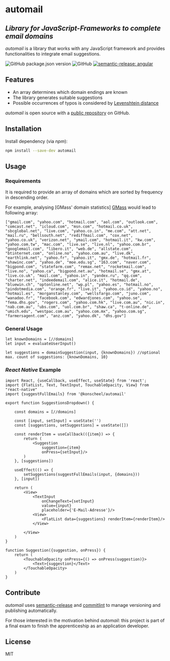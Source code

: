 # automail

## _Library for JavaScript-Frameworks to complete email domains_

_automail_ is a library that works with any JavaScript framework and provides functionalities to integrate email
suggestions.

![GitHub package.json version](https://img.shields.io/github/package-json/v/konscheel/automail)
![GitHub](https://img.shields.io/github/license/konscheel/automail)
[![semantic-release: angular](https://img.shields.io/badge/semantic--release-angular-e10079?logo=semantic-release)](https://github.com/semantic-release/semantic-release)

## Features

- An array determines which domain endings are known
- The library generates suitable suggestions
- Possible occurrences of typos is considered by [Levenshtein distance][js-levenshtein]

_automail_ is open source with a [public repository][automail] on GitHub.

## Installation

Install dependency (via _npm_):

```sh
npm install --save-dev automail
```

## Usage

### Requirements

It is required to provide an array of domains which are sorted by frequency in descending order.

For example, analysing [GMass' domain statistics] [GMass] would lead to following array: 

```
["gmail.com", "yahoo.com", "hotmail.com", "aol.com", "outlook.com", "comcast.net", "icloud.com", "msn.com", "hotmail.co.uk", "sbcglobal.net", "live.com", "yahoo.co.in", "me.com", "att.net", "mail.ru", "bellsouth.net", "rediffmail.com", "cox.net", "yahoo.co.uk", "verizon.net", "ymail.com", "hotmail.it", "kw.com", "yahoo.com.tw", "mac.com", "live.se", "live.nl", "yahoo.com.br", "googlemail.com", "libero.it", "web.de", "allstate.com", "btinternet.com", "online.no", "yahoo.com.au", "live.dk", "earthlink.net", "yahoo.fr", "yahoo.it", "gmx.de", "hotmail.fr", "shawinc.com", "yahoo.de", "moe.edu.sg", "163.com", "naver.com", "bigpond.com", "statefarm.com", "remax.net", "rocketmail.com", "live.no", "yahoo.ca", "bigpond.net.au", "hotmail.se", "gmx.at", "live.co.uk", "mail.com", "yahoo.in", "yandex.ru", "qq.com", "charter.net", "indeedemail.com", "alice.it", "hotmail.de", "bluewin.ch", "optonline.net", "wp.pl", "yahoo.es", "hotmail.no", "pindotmedia.com", "orange.fr", "live.it", "yahoo.co.id", "yahoo.no", "hotmail.es", "morganstanley.com", "wellsfargo.com", "juno.com", "wanadoo.fr", "facebook.com", "edwardjones.com", "yahoo.se", "fema.dhs.gov", "rogers.com", "yahoo.com.hk", "live.com.au", "nic.in", "nab.com.au", "ubs.com", "uol.com.br", "shaw.ca", "t-online.de", "umich.edu", "westpac.com.au", "yahoo.com.mx", "yahoo.com.sg", "farmersagent.com", "anz.com", "yahoo.dk", "dhs.gov"]
```


### General Usage

```
let knownDomains = [//domains]
let input = evaluateUserInput()

let suggestions = domainSuggestion(input, {knownDomains}) //optional max. count of suggestions: {knownDomains, 10}
```

### _React Native_ Example

```
import React, {useCallback, useEffect, useState} from 'react';
import {FlatList, Text, TextInput, TouchableOpacity, View} from "react-native"
import {suggestFullEmails} from '@konscheel/automail'

export function SuggestionsDropdown() {

    const domains = [//domains]
    
    const [input, setInput] = useState('')
    const [suggestions, setSuggestions] = useState([])
    
    const renderItem = useCallback(({item}) => {
        return (
            <Suggestion
                suggestion={item}
                onPress={setInput}/>
        )
    }, [suggestions])

    useEffect(() => {
        setSuggestions(suggestFullEmails(input, {domains}))
    }, [input])

    return (
        <View>
            <TextInput
                onChangeText={setInput}
                value={input}
                placeholder={'E-Mail-Adresse'}/>
            <View>
                <FlatList data={suggestions} renderItem={renderItem}/>
            </View>

        </View>
    )
}

function Suggestion({suggestion, onPress}) {
    return (
        <TouchableOpacity onPress={() => onPress(suggestion)}>
            <Text>{suggestion}</Text>
        </TouchableOpacity>
    )
}
```

## Contribute

_automail_ uses [semantic-release][semantic-release] and [commitlint][commitlint] to manage versioning and publishing
automatically.

For those interested in the motivation behind _automail_: this project is part of a final exam to finish the
apprenticeship as an application developer.

## License

MIT


[automail]: <https://github.com/konscheel/automail>

[js-levenshtein]: <https://github.com/gustf/js-levenshtein>

[semantic-release]: <https://github.com/semantic-release/semantic-release>

[commitlint]: <https://github.com/conventional-changelog/commitlint>

[GMass]: <https://www.gmass.co/domains>